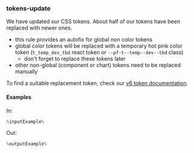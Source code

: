 ### tokens-update

We have updated our CSS tokens. About half of our tokens have been replaced with newer ones. 

- this rule provides an autofix for global non color tokens
- global color tokens will be replaced with a temporary hot pink color token (`t_temp_dev_tbd` react token or `--pf-t--temp--dev--tbd` class)
  - don't forget to replace these tokens later
- other non-global (component or chart) tokens need to be replaced manually

To find a suitable replacement token, check our [v6 token documentation](https://staging-v6.patternfly.org/tokens/all-patternfly-tokens).

#### Examples

In:

```jsx
%inputExample%
```

Out:

```jsx
%outputExample%
```

